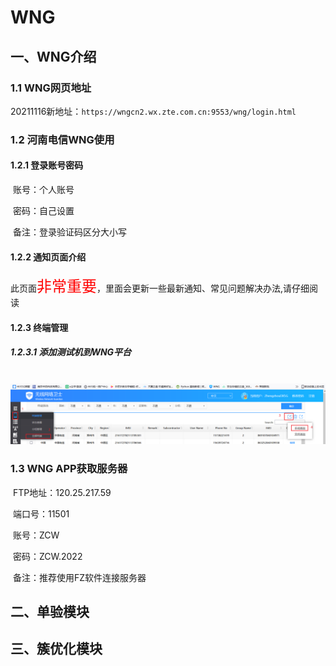 # 												WNG

## 一、WNG介绍

### 	1.1 WNG网页地址

​				20211116新地址：`https://wngcn2.wx.zte.com.cn:9553/wng/login.html`

### 	1.2 河南电信WNG使用

#### 			1.2.1 登录账号密码	

​					账号：个人账号	

​					密码：自己设置

​					备注：登录验证码区分大小写

#### 			1.2.2 通知页面介绍

​					此页面<font color = red size =5>非常重要</font>，里面会更新一些最新通知、常见问题解决办法,请仔细阅读

#### 			1.2.3 终端管理

##### 					1.2.3.1 添加测试机到WNG平台

​					![image-20220416104952975](imge/WNG.assets/image-20220416104952975.png)

### 	1.3  WNG APP获取服务器

​				FTP地址：120.25.217.59

​				端口号：11501	

​				账号：ZCW	

​				密码：ZCW.2022

​			备注：推荐使用FZ软件连接服务器

## 二、单验模块



## 三、簇优化模块